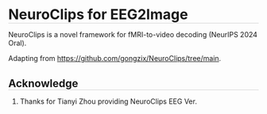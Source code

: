 <h1 style="border-bottom: 1px solid lightgray; margin-bottom: 5px;">NeuroClips for EEG2Image</h1>

NeuroClips is a novel framework for fMRI-to-video decoding (NeurIPS 2024 Oral).

Adapting from https://github.com/gongzix/NeuroClips/tree/main.

<!-- ## Acknowledge -->
<h2 style="border-bottom: 1px solid lightgray; margin-bottom: 5px;">Acknowledge</h2>

1. Thanks for Tianyi Zhou providing NeuroClips EEG Ver.
